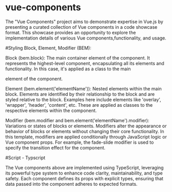 # vue-components
The "Vue Components" project aims to demonstrate expertise in Vue.js by presenting a curated collection of Vue components in a code showcase format. 
This showcase provides an opportunity to explore the implementation details of various Vue components,functionality, and usage.

#Styling
Block, Element, Modifier (BEM):

Block (bem.block): The main container element of the component. It represents the highest-level component, encapsulating all its elements and functionality. In this case, it's applied as a class to the main <div> element of the component.

Element (bem.element('elementName')): Nested elements within the main block. Elements are identified by their relationship to the block and are styled relative to the block. Examples here include elements like 'overlay', 'wrapper', 'header', 'content', etc. These are applied as classes to the respective elements within the component.

Modifier (bem.modifier and bem.element('elementName').modifier): Variations or states of blocks or elements. Modifiers alter the appearance or behavior of blocks or elements without changing their core functionality. In this template, modifiers are applied conditionally through JavaScript logic or Vue component props. For example, the fade-slide modifier is used to specify the transition effect for the component.

#Script - Typscript

The Vue components above are implemented using TypeScript, leveraging its powerful type system to enhance code clarity, maintainability, and type safety. 
Each component defines its props with explicit types, ensuring that data passed into the component adheres to expected formats. 
